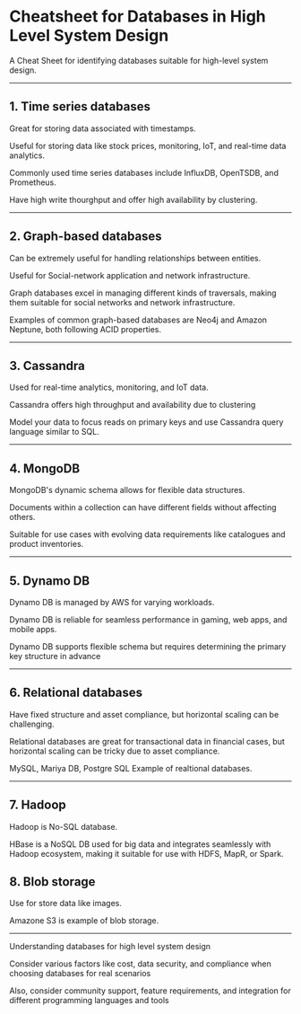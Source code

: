 # Cheatsheet for Databases in High Level System Design
A Cheat Sheet for identifying databases suitable for high-level system design.

---
## 1. Time series databases 

Great for storing data associated with timestamps.

Useful for storing data like stock prices, monitoring, IoT, and real-time data analytics.

Commonly used time series databases include InfluxDB, OpenTSDB, and Prometheus.

Have high write thourghput and offer high availability by clustering.

---
## 2. Graph-based databases

Can be extremely useful for handling relationships between entities.

Useful for Social-network application and network infrastructure.

Graph databases excel in managing different kinds of traversals, making them suitable for social networks and network infrastructure.

Examples of common graph-based databases are Neo4j and Amazon Neptune, both following ACID properties.

---
## 3. Cassandra 

Used for real-time analytics, monitoring, and IoT data.

Cassandra offers high throughput and availability due to clustering

Model your data to focus reads on primary keys and use Cassandra query language similar to SQL.

---
## 4. MongoDB

MongoDB's dynamic schema allows for flexible data structures.

Documents within a collection can have different fields without affecting others.

Suitable for use cases with evolving data requirements like catalogues and product inventories.

---
## 5. Dynamo DB

Dynamo DB is managed by AWS for varying workloads.

Dynamo DB is reliable for seamless performance in gaming, web apps, and mobile apps.

Dynamo DB supports flexible schema but requires determining the primary key structure in advance

---
## 6. Relational databases 

Have fixed structure and asset compliance, but horizontal scaling can be challenging.

Relational databases are great for transactional data in financial cases, but horizontal scaling can be tricky due to asset compliance.



MySQL, Mariya DB, Postgre SQL Example of realtional databases.

---
## 7. Hadoop

Hadoop is No-SQL database.

HBase is a NoSQL DB used for big data and integrates seamlessly with Hadoop ecosystem, making it suitable for use with HDFS, MapR, or Spark. 

## 8. Blob storage

Use for store data like images.

Amazone S3 is example of blob storage.

---

Understanding databases for high level system design

Consider various factors like cost, data security, and compliance when choosing databases for real scenarios

Also, consider community support, feature requirements, and integration for different programming languages and tools